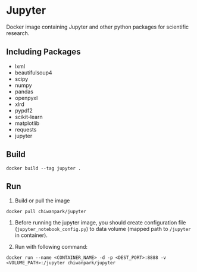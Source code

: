 # Jupyter

Docker image containing Jupyter and other python packages for scientific research.

## Including Packages

* lxml
* beautifulsoup4
* scipy
* numpy
* pandas
* openpyxl
* xlrd
* pypdf2
* scikit-learn
* matplotlib
* requests
* jupyter

## Build

```
docker build --tag jupyter .
```

## Run

1. Build or pull the image
```
docker pull chiwanpark/jupyter
```

1. Before running the jupyter image, you should create configuration file (`jupyter_notebook_config.py`) to data volume (mapped path to `/jupyter` in container).

1. Run with following command:
```
docker run --name <CONTAINER_NAME> -d -p <DEST_PORT>:8888 -v <VOLUME_PATH>:/jupyter chiwanpark/jupyter
```
